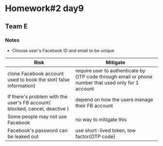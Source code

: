 # Homework#2 day9  
## Team E  
### **Notes**  
* Choose user's Facebook ID and email to be unique  

Risk | Mitigate
---- | --------
clone Facebook account used to book the slot( false information) | require user to authenticate by OTP code through email or phone number that used only for 1 account  
If there's problem with the user's FB account( blocked, cancel, deactive ) | depend on how the users manage their FB account  
Some people may not use Facebook | no way to mitigate this  
Facebook's password can be leaked out | use short-lived token, tow factor(OTP code)
